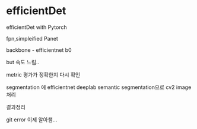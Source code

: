 # efficientDet
efficientDet with Pytorch 

fpn,simpleified Panet

backbone - efficientnet b0

but 속도 느림..

metric 평가가 정확한지 다시 확인

segmentation 에 efficientnet
deeplab semantic segmentation으로
cv2 image 처리

결과정리


git error 이제 알아챔...
